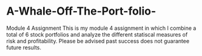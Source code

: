 # A-Whale-Off-The-Port-folio-
Module 4 Assignment
This is my module 4 assignment in which I combine a total of 6 stock portfolios and analyze the different statiscal measures of risk and profitability. Please be advised past success does not guarantee future results. 
